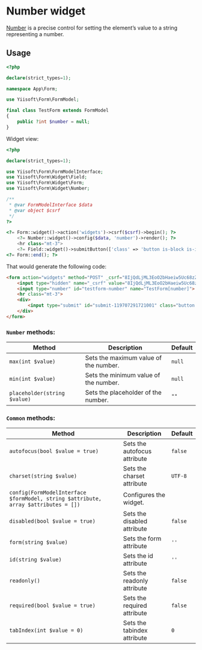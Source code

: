 # Number widget

[Number](https://www.w3.org/TR/2012/WD-html-markup-20120329/input.number.html) is a precise control for setting the element’s value to a string representing a number.

## Usage

```php
<?php

declare(strict_types=1);

namespace App\Form;

use Yiisoft\Form\FormModel;

final class TestForm extends FormModel
{
    public ?int $number = null;
}
```

Widget view:

```php
<?php

declare(strict_types=1);

use Yiisoft\Form\FormModelInterface;
use Yiisoft\Form\Widget\Field;
use Yiisoft\Form\Widget\Form;
use Yiisoft\Form\Widget\Number;

/**
 * @var FormModelInterface $data
 * @var object $csrf
 */
?>

<?= Form::widget()->action('widgets')->csrf($csrf)->begin(); ?>
    <?= Number::widget()->config($data, 'number')->render(); ?>
    <hr class="mt-3">
    <?= Field::widget()->submitButton(['class' => 'button is-block is-info is-fullwidth', 'value' => 'Save']); ?>
<?= Form::end(); ?>
```

That would generate the following code:

```html
<form action="widgets" method="POST" _csrf="8IjQdLjML3EoO2bHaeiw5Uc68zZI4Wy1KbFuIpOIXDKA57xCi595J25UNbFZjdK3NEiwXQC-AONj-w911-UXWA==">
    <input type="hidden" name="_csrf" value="8IjQdLjML3EoO2bHaeiw5Uc68zZI4Wy1KbFuIpOIXDKA57xCi595J25UNbFZjdK3NEiwXQC-AONj-w911-UXWA==">
    <input type="number" id="testform-number" name="TestForm[number]">
    <hr class="mt-3">
    <div>
        <input type="submit" id="submit-119707291721001" class="button is-block is-info is-fullwidth" name="submit-119707291721001" value="Save">
    </div>
</form>
```

### `Number` methods:

Method | Description | Default
-------|-------------|---------
`max(int $value)` | Sets the maximum value of the number. | `null`
`min(int $value)` | Sets the minimum value of the number. | `null`
`placeholder(string $value)` | Sets the placeholder of the number. | `""`

### `Common` methods:

Method | Description | Default
-------|-------------|---------
`autofocus(bool $value = true)` | Sets the autofocus attribute | `false`
`charset(string $value)` | Sets the charset attribute | `UTF-8`
`config(FormModelInterface $formModel, string $attribute, array $attributes = [])` | Configures the widget. |
`disabled(bool $value = true)` | Sets the disabled attribute | `false`
`form(string $value)` | Sets the form attribute | `''`
`id(string $value)` | Sets the id attribute | `''`
`readonly()` | Sets the readonly attribute | `false`
`required(bool $value = true)` | Sets the required attribute | `false`
`tabIndex(int $value = 0)` | Sets the tabindex attribute | `0`

